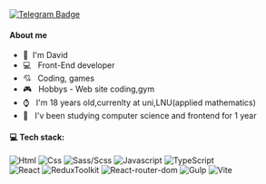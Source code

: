 <a href="https://t.me/hatllkoo">
        <img src="https://img.shields.io/badge/telegram-black" alt="Telegram Badge">
    </a>

#### About me

- 👦 &nbsp;I'm David
- 💻 &nbsp; Front-End developer
- 💘 &nbsp; Coding, games
- 🎮 &nbsp; Hobbys - Web site coding,gym
- ⌚ &nbsp; I'm 18 years old,currenlty at uni,LNU(applied mathematics)
- 🏢 &nbsp; I'v been studying computer science and frontend for 1 year

<h4>💻 Tech stack:</h4>

![Html](https://img.shields.io/badge/HTML5-E0244D?style=for-the-badge&logo=html5&logoColor=white) 
![Css](https://img.shields.io/badge/CSS3-E0244D?style=for-the-badge&logo=css3&logoColor=white) ![Sass/Scss](https://img.shields.io/badge/Sass/Scss-E0244D?style=for-the-badge&logo=sass&logoColor=white) 
![Javascript](https://img.shields.io/badge/JavaScript-E0244D?style=for-the-badge&logo=javascript&logoColor=white) ![TypeScript](https://img.shields.io/badge/TypeScript-E0244D?style=for-the-badge&logo=typescript&logoColor=white) \
![React](https://img.shields.io/badge/React-E0244D?style=for-the-badge&logo=react&logoColor=white) ![ReduxToolkit](https://img.shields.io/badge/ReduxToolkit-E0244D?style=for-the-badge&logo=redux&logoColor=white) ![React-router-dom](https://img.shields.io/badge/React--router--dom-E0244D?style=for-the-badge&logo=react-router&logoColor=white)
![Gulp](https://img.shields.io/badge/Gulp-E0244D?style=for-the-badge&logo=gulp&logoColor=white) ![Vite](https://img.shields.io/badge/Vite-E0244D?style=for-the-badge&logo=Vite&logoColor=white) 

